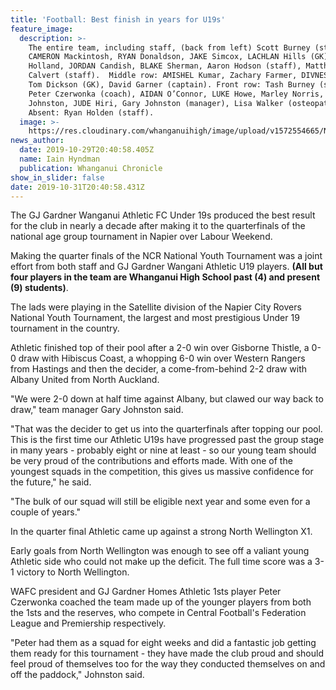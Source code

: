 ```yaml
---
title: 'Football: Best finish in years for U19s'
feature_image:
  description: >-
    The entire team, including staff, (back from left) Scott Burney (staff),
    CAMERON Mackintosh, RYAN Donaldson, JAKE Simcox, LACHLAN Hills (GK), KARAN
    Holland, JORDAN Candish, BLAKE Sherman, Aaron Hodson (staff), Matthew
    Calvert (staff).  Middle row: AMISHEL Kumar, Zachary Farmer, DIVNESH Dayal,
    Tom Dickson (GK), David Garner (captain). Front row: Tash Burney (staff),
    Peter Czerwonka (coach), AIDAN O’Connor, LUKE Howe, Marley Norris, FLYNN
    Johnston, JUDE Hiri, Gary Johnston (manager), Lisa Walker (osteopath).
    Absent: Ryan Holden (staff).
  image: >-
    https://res.cloudinary.com/whanganuihigh/image/upload/v1572554665/News/U19_WU_Football._Chron_30.10.19.jpg
news_author:
  date: 2019-10-29T20:40:58.405Z
  name: Iain Hyndman
  publication: Whanganui Chronicle
show_in_slider: false
date: 2019-10-31T20:40:58.431Z
---
```

The GJ Gardner Wanganui Athletic FC Under 19s produced the best result for the club in nearly a decade after making it to the quarterfinals of the national age group tournament in Napier over Labour Weekend.

Making the quarter finals of the NCR National Youth Tournament was a joint effort from both staff and GJ Gardner Wangani Athletic U19 players. **(All but four players in the team are Whanganui High School past (4) and present (9) students)**.

The lads were playing in the Satellite division of the Napier City Rovers National Youth Tournament, the largest and most prestigious Under 19 tournament in the country.

Athletic finished top of their pool after a 2-0 win over Gisborne Thistle, a 0-0 draw with Hibiscus Coast, a whopping 6-0 win over Western Rangers from Hastings and then the decider, a come-from-behind 2-2 draw with Albany United from North Auckland.

"We were 2-0 down at half time against Albany, but clawed our way back to draw," team manager Gary Johnston said.

"That was the decider to get us into the quarterfinals after topping our pool. This is the first time our Athletic U19s have progressed past the group stage in many years - probably eight or nine at least - so our young team should be very proud of the contributions and efforts made. With one of the youngest squads in the competition, this gives us massive confidence for the future," he said.

"The bulk of our squad will still be eligible next year and some even for a couple of years."

In the quarter final Athletic came up against a strong North Wellington X1.

Early goals from North Wellington was enough to see off a valiant young Athletic side who could not make up the deficit. The full time score was a 3-1 victory to North Wellington.

WAFC president and GJ Gardner Homes Athletic 1sts player Peter Czerwonka coached the team made up of the younger players from both the 1sts and the reserves, who compete in Central Football's Federation League and Premiership respectively.

"Peter had them as a squad for eight weeks and did a fantastic job getting them ready for this tournament - they have made the club proud and should feel proud of themselves too for the way they conducted themselves on and off the paddock," Johnston said.
